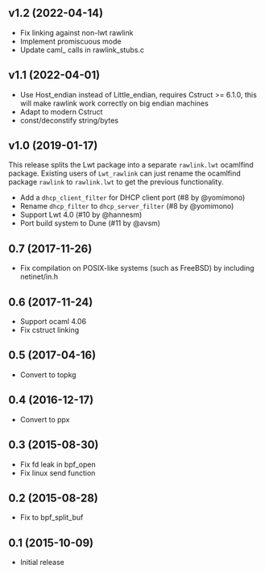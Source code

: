 ## v1.2 (2022-04-14)

* Fix linking against non-lwt rawlink
* Implement promiscuous mode
* Update caml_ calls in rawlink_stubs.c

## v1.1 (2022-04-01)

* Use Host_endian instead of Little_endian, requires Cstruct >= 6.1.0,
this will make rawlink work correctly on big endian machines
* Adapt to modern Cstruct
* const/deconstify string/bytes

## v1.0 (2019-01-17)

This release splits the Lwt package into a separate
`rawlink.lwt` ocamlfind package.  Existing users of `Lwt_rawlink`
can just rename the ocamlfind package `rawlink` to `rawlink.lwt`
to get the previous functionality.

* Add a `dhcp_client_filter` for DHCP client port (#8 by @yomimono)
* Rename `dhcp_filter` to `dhcp_server_filter` (#8 by @yomimono)
* Support Lwt 4.0 (#10 by @hannesm)
* Port build system to Dune (#11 by @avsm)

## 0.7 (2017-11-26)

* Fix compilation on POSIX-like systems (such as FreeBSD) by including netinet/in.h

## 0.6 (2017-11-24)

* Support ocaml 4.06
* Fix cstruct linking

## 0.5 (2017-04-16)

* Convert to topkg

## 0.4 (2016-12-17)

* Convert to ppx

## 0.3 (2015-08-30)

* Fix fd leak in bpf_open
* Fix linux send function

## 0.2 (2015-08-28)

* Fix to bpf_split_buf

## 0.1 (2015-10-09)

* Initial release
